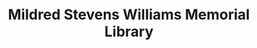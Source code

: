 ---
layout: repo
title: "Mildred Stevens Williams Memorial Library"
id: 2272
permalink: repos/2272/
---
